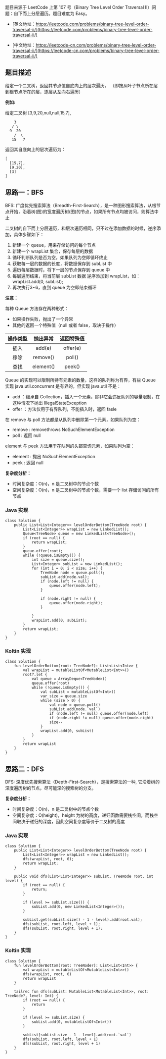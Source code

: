 题目来源于 LeetCode 上第 107 号（Binary Tree Level Order Traversal II）问题：自下而上分层遍历。题目难度为 Easy。

* [英文地址：https://leetcode.com/problems/binary-tree-level-order-traversal-ii/](https://leetcode.com/problems/binary-tree-level-order-traversal-ii/)

* [中文地址：https://leetcode-cn.com/problems/binary-tree-level-order-traversal-ii/](https://leetcode-cn.com/problems/binary-tree-level-order-traversal-ii/)

## 题目描述

给定一个二叉树，返回其节点值自底向上的层次遍历。 （即按从叶子节点所在层到根节点所在的层，逐层从左向右遍历）

**例如:**

给定二叉树 [3,9,20,null,null,15,7],

```
    3
   / \
  9  20
    /  \
   15   7
```

返回其自底向上的层次遍历为：

```
[
  [15,7],
  [9,20],
  [3]
]
```

## 思路一：BFS

BFS: 广度优先搜索算法（Breadth-First-Search），是一种图形搜索算法，从根节点开始，沿着树(图)的宽度遍历树(图)的节点，如果所有节点均被访问，则算法中止

二叉树的自下而上分层遍历，和层次遍历相同，只不过在添加数据的时候，逆序添加，具体步骤如下：

1. 新建一个 queue，用来存储访问的每个节点
2. 新建一个 wrapList 集合，保存每层的数据
3. 循环判断队列是否为空，如果队列为空即循环终止
4. 获取每一层的数据的长度，将数据保存到 subList 中
5. 遍历每层数据时，将下一层的节点保存到 queue 中
6. 每层遍历结束，将当前层 subList 数据 逆序添加到 wrapList，如：wrapList.add(0, subList);
7. 再次执行3~6，直到 queue 为空即结束循环

**注意：**

每种 Queue 方法存在两种形式：

* 如果操作失败，抛出了一个异常
* 其他的返回一个特殊值（null 或者 false，取决于操作）

| 操作类型 | 抛出异常 | 返回特殊值 |
| :-: | :-: | :-: |
| 插入 | add(e) | offer(e) |
| 移除 | remove() | poll() |
| 查找 | element() | peek() |

Queue 的实现可以限制所持有元素的数量，这样的队列称为有界，有些 Queue 实现 java.util.concurrent 是有界的，但实现 java.util 不是：

* add ：继承自 Collection，插入一个元素，除非它会违反队列的容量限制，在这种情况下抛出 IllegalStateException
* offer ：方法仅用于有界队列，不能插入时，返回 fasle

在 remove 与 poll 方法都是从队列中删除第一个元素，如果队列为空：

* remove : removethrows NoSuchElementException
* poll : 返回 null

element 与 peek 方法用于在队列的头部查询元素，如果队列为空：

* element : 抛出 NoSuchElementException
* peek : 返回 null

**复杂度分析：**

* 时间复杂度：O(n)，n 是二叉树中的节点个数
* 空间复杂度：O(n)，n 是二叉树中的节点个数，需要一个 list 存储访问的所有节点

### Java 实现

```
class Solution {
    public List<List<Integer>> levelOrderBottom(TreeNode root) {
        List<List<Integer>> wrapList = new LinkedList();
        Queue<TreeNode> queue = new LinkedList<TreeNode>();
        if (root == null) {
            return wrapList;
        }
        queue.offer(root);
        while (!queue.isEmpty()) {
            int size = queue.size();
            List<Integer> subList = new LinkedList();
            for (int i = 0; i < size; i++) {
                TreeNode node = queue.poll();
                subList.add(node.val);
                if (node.left != null) {
                    queue.offer(node.left);
                }

                if (node.right != null) {
                    queue.offer(node.right);
                }

            }
            wrapList.add(0, subList);
        }
        return wrapList;
    }
}
```

### Koltin 实现

```
class Solution {
    fun levelOrderBottom(root: TreeNode?): List<List<Int>> {
        val wrapList = mutableListOf<MutableList<Int>>()
        root?.let {
            val queue = ArrayDeque<TreeNode>()
            queue.offer(root)
            while (!queue.isEmpty()) {
                val subList = mutableListOf<Int>()
                var size = queue.size
                while (size > 0) {
                    val node = queue.poll()
                    subList.add(node.`val`)
                    if (node.left != null) queue.offer(node.left)
                    if (node.right != null) queue.offer(node.right)
                    size--
                }
                wrapList.add(0, subList)
            }
        }
        return wrapList
    }
}
```

## 思路二：DFS

DFS: 深度优先搜索算法（Depth-First-Search），是搜索算法的一种, 它沿着树的深度遍历树的节点，尽可能深的搜索树的分支。

**复杂度分析：**

* 时间复杂度：O(n)，n 是二叉树中的节点个数
* 空间复杂度：O(height)，height 为树的高度，递归函数需要栈空间，而栈空间取决于递归的深度，因此空间复杂度等价于二叉树的高度

### Java 实现

```
class Solution {
    public List<List<Integer>> levelOrderBottom(TreeNode root) {
        List<List<Integer>> wrapList = new LinkedList();
        dfs(wrapList, root, 0);
        return wrapList;
    }

    public void dfs(List<List<Integer>> subList, TreeNode root, int level) {
        if (root == null) {
            return;
        }

        if (level >= subList.size()) {
            subList.add(0, new LinkedList<Integer>());
        }

        subList.get(subList.size() - 1 - level).add(root.val);
        dfs(subList, root.left, level + 1);
        dfs(subList, root.right, level + 1);
    }
}
```

### Koltin 实现

```
class Solution {
    fun levelOrderBottom(root: TreeNode?): List<List<Int>> {
        val wrapList = mutableListOf<MutableList<Int>>()
        dfs(wrapList, root, 0)
        return wrapList
    }

    tailrec fun dfs(subList: MutableList<MutableList<Int>>, root: TreeNode?, level: Int) {
        if (root == null) {
            return
        }

        if (level >= subList.size) {
            subList.add(0, mutableListOf<Int>())
        }

        subList[subList.size - 1 - level].add(root.`val`)
        dfs(subList, root.left, level + 1)
        dfs(subList, root.right, level + 1)
    }
}
```


